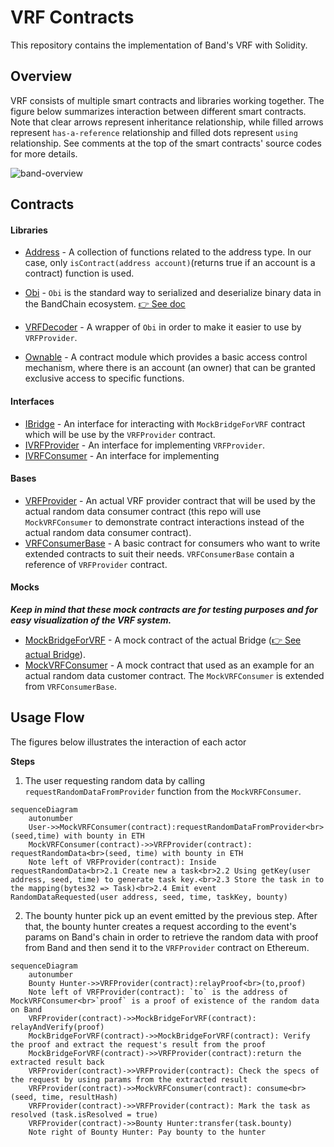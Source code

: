 # VRF Contracts

This repository contains the implementation of Band's VRF with Solidity.

## Overview

VRF consists of multiple smart contracts and libraries working together. The figure below summarizes interaction between different smart contracts. Note that clear arrows represent inheritance relationship, while filled arrows represent `has-a-reference` relationship and filled dots represent `using` relationship. See comments at the top of the smart contracts' source codes for more details.

![band-overview](https://user-images.githubusercontent.com/12705423/127653518-2b4c43bd-0834-4b5e-903d-ce71db7ccf67.png)

## Contracts

#### Libraries

- [Address](https://github.com/OpenZeppelin/openzeppelin-contracts/blob/master/contracts/utils/Address.sol) - A collection of functions related to the address type. In our case, only `isContract(address account)`(returns true if an account is a contract) function is used.

- [Obi](../obi/Obi.sol) - `Obi` is the standard way to serialized and deserialize binary data in the BandChain ecosystem. [👉 See doc](https://docs.bandchain.org/technical-specifications/obi.html)

- [VRFDecoder](./library/VRFDecoder.sol) - A wrapper of `Obi` in order to make it easier to use by `VRFProvider`.

- [Ownable](https://github.com/OpenZeppelin/openzeppelin-contracts/blob/master/contracts/access/Ownable.sol) - A contract module which provides a basic access control mechanism, where there is an account (an owner) that can be granted exclusive access to specific functions.

#### Interfaces

- [IBridge](../../interfaces/bridge/IBridge.sol) - An interface for interacting with `MockBridgeForVRF` contract which will be use by the `VRFProvider` contract.
- [IVRFProvider](../../interfaces/vrf/IVRFProvider.sol) - An interface for implementing `VRFProvider`.
- [IVRFConsumer](../../interfaces/vrf/IVRFConsumer.sol) - An interface for implementing

#### Bases

- [VRFProvider](./VRFProvider.sol) - An actual VRF provider contract that will be used by the actual random data consumer contract (this repo will use `MockVRFConsumer` to demonstrate contract interactions instead of the actual random data consumer contract).
- [VRFConsumerBase](./VRFConsumerBase.sol) - A basic contract for consumers who want to write extended contracts to suit their needs. `VRFConsumerBase` contain a reference of `VRFProvider` contract.

#### Mocks

**_Keep in mind that these mock contracts are for testing purposes and for easy visualization of the VRF system._**

- [MockBridgeForVRF](./MockBridgeForVRF.sol) - A mock contract of the actual Bridge ([👉 See actual Bridge](../bridge/Bridge.sol)).
- [MockVRFConsumer](./MockVRFConsumer.sol) - A mock contract that used as an example for an actual random data customer contract. The `MockVRFConsumer` is extended from `VRFConsumerBase`.

## Usage Flow

The figures below illustrates the interaction of each actor

**Steps**

1. The user requesting random data by calling `requestRandomDataFromProvider` function from the `MockVRFConsumer`.

```mermaid
sequenceDiagram
    autonumber
    User->>MockVRFConsumer(contract):requestRandomDataFromProvider<br>(seed,time) with bounty in ETH
    MockVRFConsumer(contract)->>VRFProvider(contract): requestRandomData<br>(seed, time) with bounty in ETH
    Note left of VRFProvider(contract): Inside requestRandomData<br>2.1 Create new a task<br>2.2 Using getKey(user address, seed, time) to generate task key.<br>2.3 Store the task in to the mapping(bytes32 => Task)<br>2.4 Emit event RandomDataRequested(user address, seed, time, taskKey, bounty)
```

2. The bounty hunter pick up an event emitted by the previous step. After that, the bounty hunter creates a request according to the event's params on Band's chain in order to retrieve the random data with proof from Band and then send it to the `VRFProvider` contract on Ethereum.

```mermaid
sequenceDiagram
    autonumber
    Bounty Hunter->>VRFProvider(contract):relayProof<br>(to,proof)
    Note left of VRFProvider(contract): `to` is the address of MockVRFConsumer<br>`proof` is a proof of existence of the random data on Band
    VRFProvider(contract)->>MockBridgeForVRF(contract): relayAndVerify(proof)
    MockBridgeForVRF(contract)->>MockBridgeForVRF(contract): Verify the proof and extract the request's result from the proof
    MockBridgeForVRF(contract)->>VRFProvider(contract):return the extracted result back
    VRFProvider(contract)->>VRFProvider(contract): Check the specs of the request by using params from the extracted result
    VRFProvider(contract)->>MockVRFConsumer(contract): consume<br>(seed, time, resultHash)
    VRFProvider(contract)->>VRFProvider(contract): Mark the task as resolved (task.isResolved = true)
    VRFProvider(contract)->>Bounty Hunter:transfer(task.bounty)
    Note right of Bounty Hunter: Pay bounty to the hunter
```
